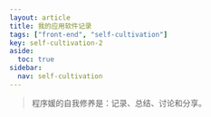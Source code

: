 ```yaml
---
layout: article
title: 我的应用软件记录
tags: ["front-end", "self-cultivation"]
key: self-cultivation-2
aside:
  toc: true
sidebar:
  nav: self-cultivation
---
```


> 程序媛的自我修养是：记录、总结、讨论和分享。

<br />
